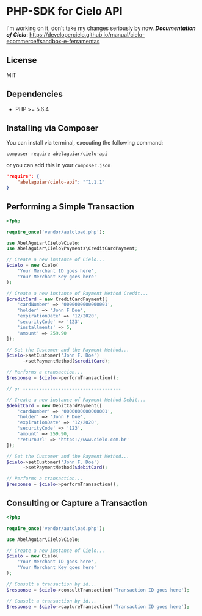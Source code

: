 # PHP-SDK for Cielo API

I'm working on it, don't take my changes seriously by now.
___Documentation of Cielo___: https://developercielo.github.io/manual/cielo-ecommerce#sandbox-e-ferramentas

License
----
MIT

Dependencies
----
* PHP >= 5.6.4

Installing via Composer
----
You can install via terminal, executing the following command:
```shell
composer require abelaguiar/cielo-api
```
or you can add this in your `composer.json`
```json
"require": {
    "abelaguiar/cielo-api": "^1.1.1"
}
```

Performing a Simple Transaction
----
```php
<?php

require_once('vendor/autoload.php');

use AbelAguiar\Cielo\Cielo;
use AbelAguiar\Cielo\Payments\CreditCardPayment;

// Create a new instance of Cielo...
$cielo = new Cielo(
    'Your Merchant ID goes here',
    'Your Merchant Key goes here'
);

// Create a new instance of Payment Method Credit...
$creditCard = new CreditCardPayment([
    'cardNumber' => '0000000000000001',
    'holder' => 'John F Doe',
    'expirationDate' => '12/2020',
    'securityCode' => '123',
    'installments' => 5,
    'amount' => 259.90
]);

// Set the Customer and the Payment Method...
$cielo->setCustomer('John F. Doe')
      ->setPaymentMethod($creditCard);

// Performs a transaction...
$response = $cielo->performTransaction();

// or ------------------------------------

// Create a new instance of Payment Method Debit...
$debitCard = new DebitCardPayment([
    'cardNumber' => '0000000000000001',
    'holder' => 'John F Doe',
    'expirationDate' => '12/2020',
    'securityCode' => '123',
    'amount' => 259.90,
    'returnUrl' => 'https://www.cielo.com.br'
]);

// Set the Customer and the Payment Method...
$cielo->setCustomer('John F. Doe')
      ->setPaymentMethod($debitCard);

// Performs a transaction...
$response = $cielo->performTransaction();
```
Consulting or Capture a Transaction
----
```php
<?php

require_once('vendor/autoload.php');

use AbelAguiar\Cielo\Cielo;

// Create a new instance of Cielo...
$cielo = new Cielo(
    'Your Merchant ID goes here',
    'Your Merchant Key goes here'
);

// Consult a transaction by id...
$response = $cielo->consultTransaction('Transaction ID goes here');

// Consult a transaction by id...
$response = $cielo->captureTransaction('Transaction ID goes here');
```